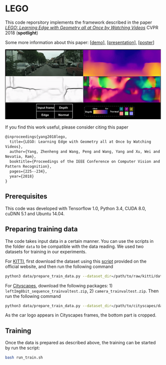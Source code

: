 # LEGO

This code reporsitory implements the framework described in the paper [*LEGO: Learning Edge with Geometry all at Once by Watching Videos*](https://arxiv.org/abs/1803.05648) CVPR 2018 (**spotlight**)

Some more information about this paper: [[demo](https://www.youtube.com/watch?v=40-GAgdUwI0)], [[presentation](https://youtu.be/WrEKJeK-Wow?t=4628)], [[poster](misc/cvpr18_poster_lego.pdf)]
<p align="center">
<img src='misc/demo.gif' width=800>
</p>

If you find this work useful, please consider citing this paper
```
@inproceedings{yang2018lego,
  title={LEGO: Learning Edge with Geometry all at Once by Watching Videos},
  author={Yang, Zhenheng and Wang, Peng and Wang, Yang and Xu, Wei and Nevatia, Ram},
  booktitle={Proceedings of the IEEE Conference on Computer Vision and Pattern Recognition},
  pages={225--234},
  year={2018}
}
```

## Prerequisites
This code was developed with Tensorflow 1.0, Python 3.4, CUDA 8.0, cuDNN 5.1 and Ubuntu 14.04.

## Preparing training data
The code takes input data in a certain manner. You can use the scripts in the folder ```data``` to be compatible with the data reading. We used two datasets for training in our experiments.

For [KITTI](http://www.cvlibs.net/datasets/kitti/raw_data.php), first download the dataset using this [script](http://www.cvlibs.net/download.php?file=raw_data_downloader.zip) provided on the official website, and then run the following command
```bash
python3 data/prepare_train_data.py --dataset_dir=/path/to/raw/kitti/dataset/ --dataset_name='kitti_raw_eigen' --dump_root=/path/to/resulting/formatted/data/ --seq_length=3 --img_width=832 --img_height=256 --num_threads=4
```

For [Cityscapes](https://www.cityscapes-dataset.com/), download the following packages: 1) `leftImg8bit_sequence_trainvaltest.zip`, 2) `camera_trainvaltest.zip`. Then run the following command
```bash
python3 data/prepare_train_data.py --dataset_dir=/path/to/cityscapes/dataset/ --dataset_name='cityscapes' --dump_root=/path/to/resulting/formatted/data/ --seq_length=3 --img_width=832 --img_height=342 --num_threads=4
```
As the car logo appears in Cityscapes frames, the bottom part is cropped.

## Training
Once the data is prepared as described above, the training can be started by run the script:
```bash
bash run_train.sh
```
